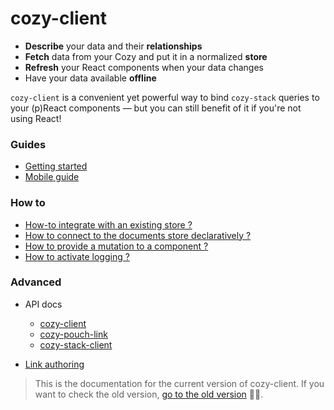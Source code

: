 # cozy-client

- **Describe** your data and their **relationships**
- **Fetch** data from your Cozy and put it in a normalized **store**
- **Refresh** your React components when your data changes
- Have your data available **offline**

`cozy-client` is a convenient yet powerful way to bind `cozy-stack` queries to your (p)React components — but you can still benefit of it if you're not using React!

### Guides

- [Getting started](docs/getting-started.md)
- [Mobile guide](docs/mobile-guide.md)

### How to

- [How-to integrate with an existing store ?](docs/how-tos.md#how-to-integrate-with-an-existing-store-)
- [How to connect to the documents store declaratively ?](docs/how-tos.md#how-to-connect-to-the-documents-store-declaratively-)
- [How to provide a mutation to a component ?](docs/how-tos.md#how-to-provide-a-mutation-to-a-component-)
- [How to activate logging ?](docs/how-tos.md#how-to-activate-logging-)

### Advanced

- API docs
  - [cozy-client](docs/api/cozy-client.md)
  - [cozy-pouch-link](docs/api/cozy-pouch-link.md)
  - [cozy-stack-client](docs/api/cozy-stack-client.md)

- [Link authoring](docs/link-authoring.md)

> This is the documentation for the current version of cozy-client. If you want to check the old version, [go to the old version](http://github.com/cozy/cozy-client-js) 👵👴.
